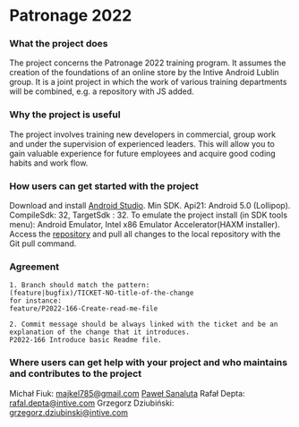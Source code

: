 # Patronage 2022

### What the project does

The project concerns the Patronage 2022 training program. It assumes the creation of the
foundations of an online store by the Intive Android Lublin group. It is a joint project in which
the work of various training departments will be combined, e.g. a repository with JS added.

### Why the project is useful

The project involves training new developers in commercial, group work and under the supervision of
experienced leaders. This will allow you to gain valuable experience for future employees and
acquire good coding habits and work flow.

### How users can get started with the project

Download and install [Android Studio](https://developer.android.com/studio). 
Min SDK. Api21: Android 5.0 (Lollipop). CompileSdk: 32, TargetSdk : 32. 
To emulate the project install (in SDK tools menu):
Android Emulator, Intel x86 Emulator Accelerator(HAXM installer).
Access the [repository](https://github.com/intive/patronage22-android-lublin) and pull all changes
to the local repository with the Git pull command.

### Agreement
```
1. Branch should match the pattern:
(feature|bugfix)/TICKET-NO-title-of-the-change
for instance:
feature/P2022-166-Create-read-me-file

2. Commit message should be always linked with the ticket and be an explanation of the change that it introduces.
P2022-166 Introduce basic Readme file.
```

### Where users can get help with your project and who maintains and contributes to the project
Michał Fiuk: majkel785@gmail.com
[Paweł Sanaluta](https://github.com/pawelsanaluta) 
Rafał Depta: rafal.depta@intive.com
Grzegorz Dziubiński: grzegorz.dziubinski@intive.com